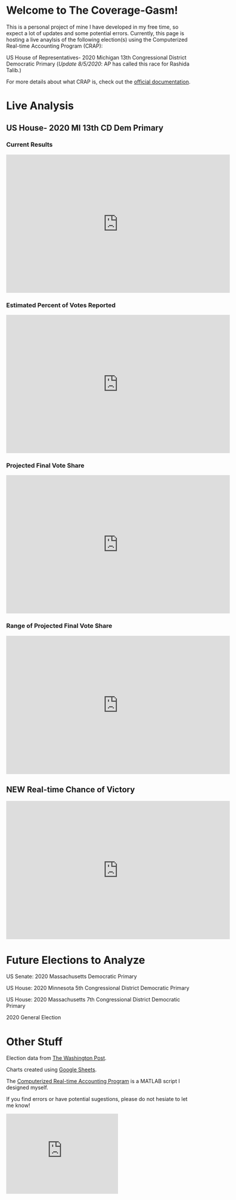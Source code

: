 # Welcome to The Coverage-Gasm!
This is a personal project of mine I have developed in my free time, so expect a lot of updates and some potential errors. Currently, this page is hosting a live anaylsis of the following election(s) using the Computerized Real-time Accounting Program (CRAP):

US House of Representatives- 2020 Michigan 13th Congressional District Democratic Primary (*Update 8/5/2020*: AP has called this race for Rashida Talib.)

For more details about what CRAP is, check out the [official documentation](https://docs.google.com/document/d/1JwVihLW2GugDK3el7i5EdO03wT124_zcrKv4sPQvE_8/edit?usp=sharing).

# Live Analysis

## US House- 2020 MI 13th CD Dem Primary

### Current Results
<iframe width="600" height="371" seamless frameborder="0" scrolling="no" src="https://docs.google.com/spreadsheets/d/e/2PACX-1vRuaRhaBnlpfgnZIl65t7xqSNoYHK7mmIVyzbgU6SSDRcB2gq_xImiXJR1JedVEPL6P7PmXjCG2DfHX/pubchart?oid=201817614&amp;format=interactive"></iframe>

### Estimated Percent of Votes Reported
<iframe width="600" height="371" seamless frameborder="0" scrolling="no" src="https://docs.google.com/spreadsheets/d/e/2PACX-1vRuaRhaBnlpfgnZIl65t7xqSNoYHK7mmIVyzbgU6SSDRcB2gq_xImiXJR1JedVEPL6P7PmXjCG2DfHX/pubchart?oid=1337734164&amp;format=interactive"></iframe>

### Projected Final Vote Share
<iframe width="600" height="371" seamless frameborder="0" scrolling="no" src="https://docs.google.com/spreadsheets/d/e/2PACX-1vRuaRhaBnlpfgnZIl65t7xqSNoYHK7mmIVyzbgU6SSDRcB2gq_xImiXJR1JedVEPL6P7PmXjCG2DfHX/pubchart?oid=1721292002&amp;format=interactive"></iframe>

### Range of Projected Final Vote Share
<iframe width="600" height="371" seamless frameborder="0" scrolling="no" src="https://docs.google.com/spreadsheets/d/e/2PACX-1vRuaRhaBnlpfgnZIl65t7xqSNoYHK7mmIVyzbgU6SSDRcB2gq_xImiXJR1JedVEPL6P7PmXjCG2DfHX/pubchart?oid=1763629442&amp;format=interactive"></iframe>

## **NEW** Real-time Chance of Victory
<iframe width="600" height="371" seamless frameborder="0" scrolling="no" src="https://docs.google.com/spreadsheets/d/e/2PACX-1vRuaRhaBnlpfgnZIl65t7xqSNoYHK7mmIVyzbgU6SSDRcB2gq_xImiXJR1JedVEPL6P7PmXjCG2DfHX/pubchart?oid=739929616&amp;format=interactive"></iframe>

# Future Elections to Analyze

US Senate: 2020 Massachusetts Democratic Primary

US House: 2020 Minnesota 5th Congressional District Democratic Primary

US House: 2020 Massachusetts 7th Congressional District Democratic Primary

2020 General Election

# Other Stuff

Election data from [The Washington Post](https://www.washingtonpost.com/elections/election-results/2020-primary-results/).

Charts created using [Google Sheets](https://www.google.com/sheets/about/).

The [Computerized Real-time Accounting Program](https://github.com/zecellomaster/the-coverage-gasm/blob/master/CRAP.m) is a MATLAB script I designed myself.

If you find errors or have potential sugestions, please do not hesiate to let me know!

<!-- Begin 270towin.com 2020 Presidential Election Countdown Widget -->
<iframe src="https://www.270towin.com/2020-countdown-clock/widget300x200.php" width="300" height="215" border="0" frameBorder="0">
    Browser not supported. Visit <a href="https://www.270towin.com/">www.270towin.com</a>
</iframe>
<!-- End 270towin.com 2020 Presidential Election Countdown widget -->

<meta http-equiv="refresh" content="360" />
